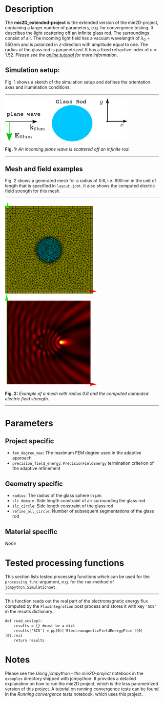 # Description

The **mie2D_extended-project** is the extended version of the mie2D-project, 
containing a larger number of parameters, e.g. for convergence testing.
It describes the light scattering off an infinite glass rod. The surroundings 
consist of air. The incoming light field has a vacuum wavelength of
$\lambda_0=550\,\mathrm{nm}$ and is polarized in $z$-direction with amplitude 
equal to one. The radius of the glass rod is parametrized. It has a fixed
refractive index of $n=1.52$. *Please see the [online tutorial][JCMtutorial] for
more information*.

[JCMtutorial]: http://www.jcmwave.com/JCMsuite/doc/html/PythonInterface/849f4e5b5a742e774b22bb4811574000.html

## Simulation setup:

Fig. 1 shows a sketch of the simulation setup and defines the orientation axes
and illumination conditions.

------
![Simulation setup][setup]

**Fig. 1:** *An incoming plane wave is scattered off an infinite rod.*

------

## Mesh and field examples

Fig. 2 shows a generated mesh for a radius of $0.6$, i.e. $600\,\mathrm{nm}$ in
the unit of length that is specified in `layout.jcmt`. It also shows the
computed electric field strength for this mesh.

------
![Mesh example][mesh] ![Field example][field]

**Fig. 2:** *Example of a mesh with radius 0.6 and the computed computed
electric field strength.*

------

[setup]: example_geometry.png "Example geometry"
[mesh]: example_mesh.png "Example mesh"
[field]: example_field.png "Example field"

# Parameters

## Project specific

- `fem_degree_max`: The maximum FEM degree used in the adaptive approach
- `precision_field_energy`: `PrecisionFieldEnergy` termination criterion of the
adaptive refinement

## Geometry specific

- `radius`: The radius of the glass sphere in µm.
- `slc_domain`: Side length constraint of air surrounding the glass rod
- `slc_circle`: Side length constraint of the glass rod
- `refine_all_circle`: Number of subsequent segmentations of the glass rod

## Material specific

*None*

# Tested processing functions

This section lists tested processing functions which can be used for the 
`processing_func`-argument, e.g. for the `run`-method of
`jcmpython.SimulationSet`.

---

This function reads out the real part of the electromagnetic energy flux
computed by the `FluxIntegration` post process and stores it with key `'SCS'`
in the results dictionary.

    def read_scs(pp):
        results = {} #must be a dict
        results['SCS'] = pp[0]['ElectromagneticFieldEnergyFlux'][0][0].real
        return results

# Notes

Please see the *Using jcmpython - the mie2D-project* notebook in the `examples`
directory shipped with jcmpython. It provides a detailed explanation on how to
run the mie2D project, which is the less parametrized version of this project.
A tutorial on running convergence tests can be found in the *Running
convergence tests* notebook, which uses this project. 


